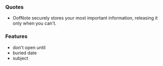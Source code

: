 ### Quotes

- OofNote securely stores your most important information, releasing it only when you can't.

### Features

- don't open until
- buried date
- subject
